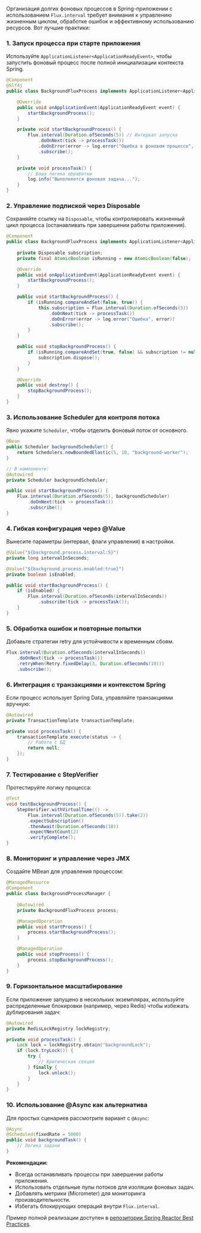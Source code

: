 Организация долгих фоновых процессов в Spring-приложении с использованием `Flux.interval` требует внимания к управлению жизненным циклом, обработке ошибок и эффективному использованию ресурсов. Вот лучшие практики:

### 1. **Запуск процесса при старте приложения**
Используйте `ApplicationListener<ApplicationReadyEvent>`, чтобы запустить фоновый процесс после полной инициализации контекста Spring.

```java
@Component
@Slf4j
public class BackgroundFluxProcess implements ApplicationListener<ApplicationReadyEvent> {

    @Override
    public void onApplicationEvent(ApplicationReadyEvent event) {
        startBackgroundProcess();
    }

    private void startBackgroundProcess() {
        Flux.interval(Duration.ofSeconds(5)) // Интервал запуска
            .doOnNext(tick -> processTask())
            .doOnError(error -> log.error("Ошибка в фоновом процессе", error))
            .subscribe();
    }

    private void processTask() {
        // Ваша логика обработки
        log.info("Выполняется фоновая задача...");
    }
}
```

### 2. **Управление подпиской через Disposable**
Сохраняйте ссылку на `Disposable`, чтобы контролировать жизненный цикл процесса (останавливать при завершении работы приложения).

```java
@Component
public class BackgroundFluxProcess implements ApplicationListener<ApplicationReadyEvent>, DisposableBean {
    
    private Disposable subscription;
    private final AtomicBoolean isRunning = new AtomicBoolean(false);

    @Override
    public void onApplicationEvent(ApplicationReadyEvent event) {
        startBackgroundProcess();
    }

    public void startBackgroundProcess() {
        if (isRunning.compareAndSet(false, true)) {
            this.subscription = Flux.interval(Duration.ofSeconds(5))
                .doOnNext(tick -> processTask())
                .doOnError(error -> log.error("Ошибка", error))
                .subscribe();
        }
    }

    public void stopBackgroundProcess() {
        if (isRunning.compareAndSet(true, false) && subscription != null) {
            subscription.dispose();
        }
    }

    @Override
    public void destroy() {
        stopBackgroundProcess();
    }
}
```

### 3. **Использование Scheduler для контроля потока**
Явно укажите `Scheduler`, чтобы отделить фоновый поток от основного.

```java
@Bean
public Scheduler backgroundScheduler() {
    return Schedulers.newBoundedElastic(5, 10, "background-worker");
}

// В компоненте:
@Autowired
private Scheduler backgroundScheduler;

public void startBackgroundProcess() {
    Flux.interval(Duration.ofSeconds(5), backgroundScheduler)
        .doOnNext(tick -> processTask())
        .subscribe();
}
```

### 4. **Гибкая конфигурация через @Value**
Вынесите параметры (интервал, флаги управления) в настройки.

```java
@Value("${background.process.interval:5}")
private long intervalInSeconds;

@Value("${background.process.enabled:true}")
private boolean isEnabled;

public void startBackgroundProcess() {
    if (isEnabled) {
        Flux.interval(Duration.ofSeconds(intervalInSeconds))
            .subscribe(tick -> processTask());
    }
}
```

### 5. **Обработка ошибок и повторные попытки**
Добавьте стратегии retry для устойчивости к временным сбоям.

```java
Flux.interval(Duration.ofSeconds(intervalInSeconds))
    .doOnNext(tick -> processTask())
    .retryWhen(Retry.fixedDelay(3, Duration.ofSeconds(10)))
    .subscribe();
```

### 6. **Интеграция с транзакциями и контекстом Spring**
Если процесс использует Spring Data, управляйте транзакциями вручную:

```java
@Autowired
private TransactionTemplate transactionTemplate;

private void processTask() {
    transactionTemplate.execute(status -> {
        // Работа с БД
        return null;
    });
}
```

### 7. **Тестирование с StepVerifier**
Протестируйте логику процесса:

```java
@Test
void testBackgroundProcess() {
    StepVerifier.withVirtualTime(() -> 
        Flux.interval(Duration.ofSeconds(5)).take(2))
        .expectSubscription()
        .thenAwait(Duration.ofSeconds(10))
        .expectNextCount(2)
        .verifyComplete();
}
```

### 8. **Мониторинг и управление через JMX**
Создайте MBean для управления процессом:

```java
@ManagedResource
@Component
public class BackgroundProcessManager {
    
    @Autowired
    private BackgroundFluxProcess process;

    @ManagedOperation
    public void startProcess() {
        process.startBackgroundProcess();
    }

    @ManagedOperation
    public void stopProcess() {
        process.stopBackgroundProcess();
    }
}
```

### 9. **Горизонтальное масштабирование**
Если приложение запущено в нескольких экземплярах, используйте распределенные блокировки (например, через Redis) чтобы избежать дублирования задач:

```java
@Autowired
private RedisLockRegistry lockRegistry;

private void processTask() {
    Lock lock = lockRegistry.obtain("backgroundLock");
    if (lock.tryLock()) {
        try {
            // Критическая секция
        } finally {
            lock.unlock();
        }
    }
}
```

### 10. **Использование @Async как альтернатива**
Для простых сценариев рассмотрите вариант с `@Async`:

```java
@Async
@Scheduled(fixedRate = 5000)
public void backgroundTask() {
    // Логика задачи
}
```

**Рекомендации:**
- Всегда останавливать процессы при завершении работы приложения.
- Использовать отдельные пулы потоков для изоляции фоновых задач.
- Добавлять метрики (Micrometer) для мониторинга производительности.
- Избегать блокирующих операций внутри `Flux.interval`.

Пример полной реализации доступен в [репозитории Spring Reactor Best Practices](https://github.com/spring-projects/spring-reactive/tree/main/samples).